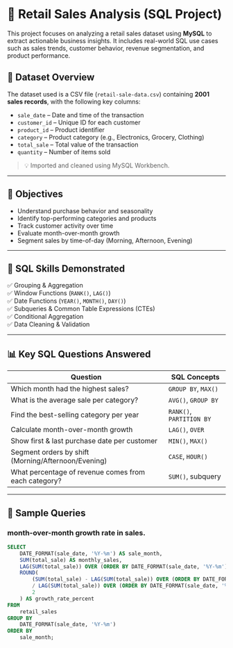 # 🛒 Retail Sales Analysis (SQL Project)

This project focuses on analyzing a retail sales dataset using **MySQL** to extract actionable business insights. It includes real-world SQL use cases such as sales trends, customer behavior, revenue segmentation, and product performance.

## 📁 Dataset Overview

The dataset used is a CSV file (`retail-sale-data.csv`) containing **2001 sales records**, with the following key columns:

- `sale_date` – Date and time of the transaction
- `customer_id` – Unique ID for each customer
- `product_id` – Product identifier
- `category` – Product category (e.g., Electronics, Grocery, Clothing)
- `total_sale` – Total value of the transaction
- `quantity` – Number of items sold

> 💡 Imported and cleaned using MySQL Workbench.

---

## 🎯 Objectives

- Understand purchase behavior and seasonality
- Identify top-performing categories and products
- Track customer activity over time
- Evaluate month-over-month growth
- Segment sales by time-of-day (Morning, Afternoon, Evening)

---

## 🧪 SQL Skills Demonstrated

✅ Grouping & Aggregation  
✅ Window Functions (`RANK()`, `LAG()`)  
✅ Date Functions (`YEAR()`, `MONTH()`, `DAY()`)  
✅ Subqueries & Common Table Expressions (CTEs)  
✅ Conditional Aggregation  
✅ Data Cleaning & Validation

---

## 📊 Key SQL Questions Answered

| Question | SQL Concepts |
|---------|--------------|
| Which month had the highest sales? | `GROUP BY`, `MAX()` |
| What is the average sale per category? | `AVG()`, `GROUP BY` |
| Find the best-selling category per year | `RANK()`, `PARTITION BY` |
| Calculate month-over-month growth | `LAG()`, `OVER` |
| Show first & last purchase date per customer | `MIN()`, `MAX()` |
| Segment orders by shift (Morning/Afternoon/Evening) | `CASE`, `HOUR()` |
| What percentage of revenue comes from each category? | `SUM()`, subquery |

---

## 📎 Sample Queries

###  month-over-month growth rate in sales.
```sql
SELECT 
    DATE_FORMAT(sale_date, '%Y-%m') AS sale_month,
    SUM(total_sale) AS monthly_sales,
    LAG(SUM(total_sale)) OVER (ORDER BY DATE_FORMAT(sale_date, '%Y-%m')) AS previous_month_sales,
    ROUND(
        (SUM(total_sale) - LAG(SUM(total_sale)) OVER (ORDER BY DATE_FORMAT(sale_date, '%Y-%m')))
        / LAG(SUM(total_sale)) OVER (ORDER BY DATE_FORMAT(sale_date, '%Y-%m')) * 100,
        2
    ) AS growth_rate_percent
FROM 
    retail_sales
GROUP BY 
    DATE_FORMAT(sale_date, '%Y-%m')
ORDER BY 
    sale_month;


